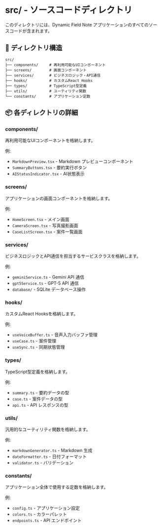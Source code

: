 # src/ - ソースコードディレクトリ

このディレクトリには、Dynamic Field Note アプリケーションのすべてのソースコードが含まれます。

## 📁 ディレクトリ構造

```
src/
├── components/     # 再利用可能なUIコンポーネント
├── screens/        # 画面コンポーネント
├── services/       # ビジネスロジック・API通信
├── hooks/          # カスタムReact Hooks
├── types/          # TypeScript型定義
├── utils/          # ユーティリティ関数
└── constants/      # アプリケーション定数
```

## 📦 各ディレクトリの詳細

### components/

再利用可能なUIコンポーネントを格納します。

例:

- `MarkdownPreview.tsx` - Markdown プレビューコンポーネント
- `SummaryButtons.tsx` - 要約実行ボタン
- `AIStatusIndicator.tsx` - AI状態表示

### screens/

アプリケーションの画面コンポーネントを格納します。

例:

- `HomeScreen.tsx` - メイン画面
- `CameraScreen.tsx` - 写真撮影画面
- `CaseListScreen.tsx` - 案件一覧画面

### services/

ビジネスロジックとAPI通信を担当するサービスクラスを格納します。

例:

- `geminiService.ts` - Gemini API 通信
- `gpt5Service.ts` - GPT-5 API 通信
- `database/` - SQLite データベース操作

### hooks/

カスタムReact Hooksを格納します。

例:

- `useVoiceBuffer.ts` - 音声入力バッファ管理
- `useCase.ts` - 案件管理
- `useSync.ts` - 同期状態管理

### types/

TypeScript型定義を格納します。

例:

- `summary.ts` - 要約データの型
- `case.ts` - 案件データの型
- `api.ts` - API レスポンスの型

### utils/

汎用的なユーティリティ関数を格納します。

例:

- `markdownGenerator.ts` - Markdown 生成
- `dateFormatter.ts` - 日付フォーマット
- `validator.ts` - バリデーション

### constants/

アプリケーション全体で使用する定数を格納します。

例:

- `config.ts` - アプリケーション設定
- `colors.ts` - カラーパレット
- `endpoints.ts` - API エンドポイント
